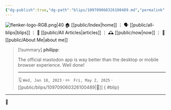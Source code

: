 ```yaml
---
{"dg-publish":true,"dg-path":"blips/109709060326100489.md","permalink":"/blips/109709060326100489/","title":"philipp on mastodon @ 2023-01-18","created":"2023-01-18T07:36:49","updated":"2025-05-02T08:50:43"}
---
```



<div class="transclusion internal-embed is-loaded"><div class="markdown-embed">




![flenker-logo-RGB.png|40](/img/user/attachments/flenker-logo-RGB.png)
🏠 [[public/Index\|home]]  ⋮ 🗣️ [[public/all-blips\|blips]] ⋮  📝 [[public/All Articles\|articles]]  ⋮ 🕰️ [[public/now\|now]] ⋮ 🪪 [[public/About Me\|about me]]


</div></div>


> [!summary] **philipp**:
>
> The official mastodon app is way better than the desktop or mobile browser experience. Well done!
> - - -
>
> 🗓️ <code>Wed, Jan 18, 2023</code>  · ✏️ <code> Fri, May 2, 2025</code>  · [[public/blips/109709060326100489\|🔗]]
{ #blip}


- - -

 👾

